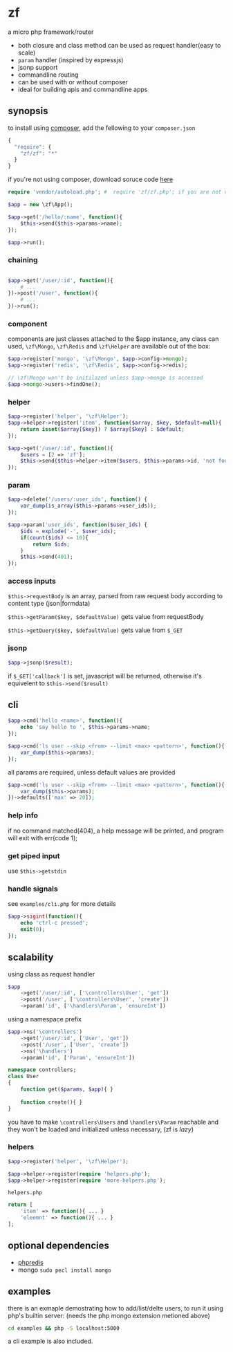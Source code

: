 # zf

a micro php framework/router

* both closure and class method can be used as request handler(easy to scale)
* `param` handler (inspired by expressjs)
* jsonp support
* commandline routing
* can be used with or without composer
* ideal for building apis and commandline apps

## synopsis

to install using [composer](http://getcomposer.org/), add the fellowing to your `composer.json`
```javascript
{
  "require": {
    "zf/zf": "*"
  }
}
```

if you're not using composer, download soruce code [here](https://github.com/zweifisch/zf/tags)

```php
require 'vendor/autoload.php'; #  require 'zf/zf.php'; if you are not using composer

$app = new \zf\App();

$app->get('/hello/:name', function(){
	$this->send($this->params->name);
});

$app->run();
```

### chaining

```php

$app->get('/user/:id', function(){
	# ...
})->post('/user', function(){
	# ...
})->run();
```

### component

components are just classes attached to the $app instance, any class can used, `\zf\Mongo`, `\zf\Redis` and `\zf\Helper` are available out of the box:
```php
$app->register('mongo', '\zf\Mongo', $app->config->mongo);
$app->register('redis', '\zf\Redis', $app->config->redis);

// \zf\Mongo won't be initilazed unless $app->mongo is accessed
$app->mongo->users->findOne();
```

### helper

```php
$app->register('helper', '\zf\Helper');
$app->helper->register('item', function($array, $key, $default=null){
	return isset($array[$key]) ? $array[$key] : $default;
});

$app->get('/user/:id', function(){
	$users = [2 => 'zf'];
	$this->send($this->helper->item($users, $this->params->id, 'not found'));
});
```

### param

```php
$app->delete('/users/:user_ids', function() {
	var_dump(is_array($this->params->user_ids));
});

$app->param('user_ids', function($user_ids) {
	$ids = explode('-', $user_ids);
	if(count($ids) <= 10){
		return $ids;
	}
	$this->send(401);
});
```

### access inputs

`$this->requestBody` is an array, parsed from raw request body according to content type (json|formdata)

`$this->getParam($key, $defaultValue)` gets value from requestBody

`$this->getQuery($key, $defaultValue)` gets value from `$_GET`

### jsonp

```php
$app->jsonp($result);
```

if `$_GET['callback']` is set, javascript will be returned, otherwise it's equivelent to `$this->send($result)`

## cli

```php
$app->cmd('hello <name>', function(){
	echo 'say hello to ', $this->params->name;
});

$app->cmd('ls user --skip <from> --limit <max> <pattern>', function(){
	var_dump($this->params);
});
```

all params are required, unless default values are provided
```php
$app->cmd('ls user --skip <from> --limit <max> <pattern>', function(){
	var_dump($this->params);
})->defaults(['max' => 20]);
```

### help info

if no command matched(404), a help message will be printed, and program will exit with err(code 1);

### get piped input

use `$this->getstdin`

### handle signals

see `examples/cli.php` for more details
```php
$app->sigint(function(){
	echo 'ctrl-c pressed';
	exit(0);
});
```

## scalability

using class as request handler
```php
$app
	->get('/user/:id', ['\controllers\User', 'get'])
	->post('/user', ['\controllers\User', 'create'])
	->param('id', ['\handlers\Param', 'ensureInt'])
```

using a namespace prefix
```php
$app->ns('\controllers')
	->get('/user/:id', ['User', 'get'])
	->post('/user', ['User', 'create'])
	->ns('\handlers')
	->param('id', ['Param', 'ensureInt'])
```

```php
namespace controllers;
class User
{
	function get($params, $app){ }
	
	function create(){ }
}
```

you have to make `\controllers\Users` and `\handlers\Param` reachable
and they won't be loaded and initialized unless necessary, (zf is *lazy*)

### helpers

```php
$app->register('helper', '\zf\Helper');

$app->helper->register(require 'helpers.php');
$app->helper->register(require 'more-helpers.php');
```

`helpers.php`
```php
return [
	'item' => function(){ ... }
	'eleemnt' => function(){ ... }
];
```

## optional dependencies

* [phpredis](https://github.com/nicolasff/phpredis)
* mongo `sudo pecl install mongo`

## examples

there is an exmaple demostrating how to add/list/delte users, to run it using php's builtin server: (needs the php mongo extension metioned above)
```sh
cd examples && php -S localhost:5000
```
a cli example is also included.
